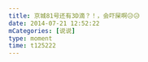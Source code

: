 ```yaml
---
title: 京城81号还有3D滴？！，会吓屎啊😥😥
date: 2014-07-21 12:52:22
mCategories: [说说]
type: moment
time: t125222
---
```


